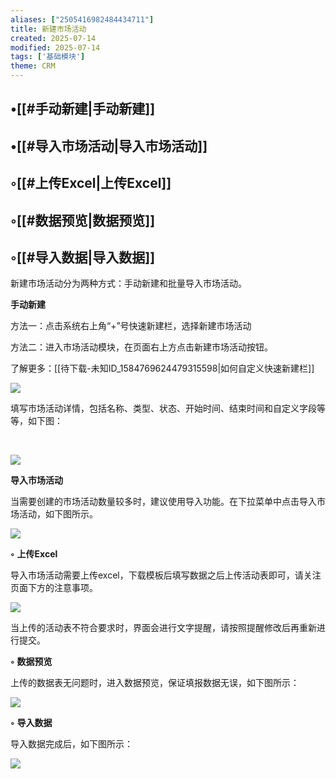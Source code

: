 ```yaml
---
aliases: ["2505416982484434711"]
title: 新建市场活动
created: 2025-07-14
modified: 2025-07-14
tags: ['基础模块']
theme: CRM
---
```


## •[[#手动新建|手动新建]]

## •[[#导入市场活动|导入市场活动]]

## ◦[[#上传Excel|上传Excel]]

## ◦[[#数据预览|数据预览]]

## ◦[[#导入数据|导入数据]]

新建市场活动分为两种方式：手动新建和批量导入市场活动。

**手动新建**

方法一：点击系统右上角“+”号快速新建栏，选择新建市场活动

方法二：进入市场活动模块，在页面右上方点击新建市场活动按钮。

了解更多：[[待下载-未知ID_1584769624479315598|如何自定义快速新建栏]]

![](ced7c47dbefd313c763d1185107ddb8a.jpg)

填写市场活动详情，包括名称、类型、状态、开始时间、结束时间和自定义字段等等，如下图：

‍

![](91f135af2fc1f043969c40ea8abcff81.jpg)

**导入市场活动**

当需要创建的市场活动数量较多时，建议使用导入功能。在下拉菜单中点击导入市场活动，如下图所示。

![](144ec52f56e2c273cf98c5a097672fed.jpg)

**◦**  **上传Excel**

导入市场活动需要上传excel，下载模板后填写数据之后上传活动表即可，请关注页面下方的注意事项。

![](aad56dbed42c08679e9335990dd7b72b.jpg)

当上传的活动表不符合要求时，界面会进行文字提醒，请按照提醒修改后再重新进行提交。

**◦**  **数据预览**

上传的数据表无问题时，进入数据预览，保证填报数据无误，如下图所示：

![](d2d64c6b1f494fe29f76dc46ad644b3e.jpg)

**◦**  **导入数据**

导入数据完成后，如下图所示：

![](b3526e626bba8df3b3186e92ac5fcf7a.jpg)